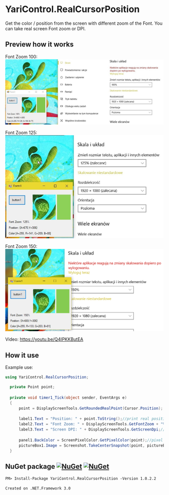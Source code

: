 # YariControl.RealCursorPosition
Get the color / position from the screen with different zoom of the Font.
You can take real screen Font zoom or DPI.

## Preview how it works
Font Zoom 100:
![Font Zoom 100](https://raw.githubusercontent.com/Yari27/YariControl.RealCursorPosition/master/FontZoom100.jpg?resize=400,200)

Font Zoom 125:
![Font Zoom 125](https://raw.githubusercontent.com/Yari27/YariControl.RealCursorPosition/master/FontZoom125.jpg?resize=400,200)

Font Zoom 150:
![Font Zoom 150](https://raw.githubusercontent.com/Yari27/YariControl.RealCursorPosition/master/FontZoom150.png?resize=400,200)

Video:
https://youtu.be/Q4IPKKButEA

## How it use
Example use:
````csharp
using YariControl.RealCursorPosition;
````
`````C#
  private Point point;
  
  private void timer1_Tick(object sender, EventArgs e)
  {
      point = DisplayScreenTools.GetRoundedRealPoint(Cursor.Position);

      label1.Text = "Position: " + point.ToString();//print real position
      label2.Text = "Font Zoom: " + DisplayScreenTools.GetFontZoom + "%";//print Font Zoom percent
      label3.Text = "Screen DPI: " + DisplayScreenTools.GetScreenDpi;//print screen dpi

      panel1.BackColor = ScreenPixelColor.GetPixelColor(point);//pixel color from real cursor position
      pictureBox1.Image = Screenshot.TakeCenterSnapshot(point, pictureBox1.Size);//Get center screen shot
  }
`````

## NuGet package [![NuGet](https://img.shields.io/nuget/v/YariControl.RealCursorPosition.svg)](https://www.nuget.org/packages/YariControl.RealCursorPosition/) [![NuGet](https://img.shields.io/nuget/dt/YariControl.RealCursorPosition.svg)](https://www.nuget.org/packages/YariControl.RealCursorPosition/)
`````
PM> Install-Package YariControl.RealCursorPosition -Version 1.0.2.2
`````
`Created on .NET.Framework 3.0`
